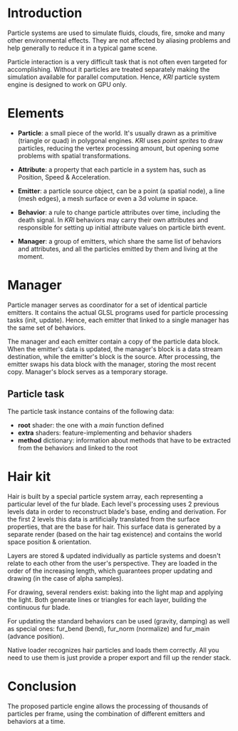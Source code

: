 # Introduction #

Particle systems are used to simulate fluids, clouds, fire, smoke and many other environmental effects. They are not affected by aliasing problems and help generally to reduce it in a typical game scene.

Particle interaction is a very difficult task that is not often even targeted for accomplishing. Without it particles are treated separately making the simulation available for parallel computation. Hence, _KRI_ particle system engine is designed to work on GPU only.


# Elements #

  * **Particle**: a small piece of the world. It's usually drawn as a primitive (triangle or quad) in polygonal engines. _KRI_ uses _point sprites_ to draw particles, reducing the vertex processing amount, but opening some problems with spatial transformations.

  * **Attribute**: a property that each particle in a system has, such as Position, Speed & Acceleration.

  * **Emitter**: a particle source object, can be a point (a spatial node), a line (mesh edges), a mesh surface or even a 3d volume in space.

  * **Behavior**: a rule to change particle attributes over time, including the death signal. In _KRI_ behaviors may carry their own attributes and responsible for setting up initial attribute values on particle birth event.

  * **Manager**: a group of emitters, which share the same list of behaviors and attributes, and all the particles emitted by them and living at the moment.


# Manager #

Particle manager serves as coordinator for a set of identical particle emitters. It contains the actual GLSL programs used for particle processing tasks (init, update). Hence, each emitter that linked to a single manager has the same set of behaviors.

The manager and each emitter contain a copy of the particle data block. When the emitter's data is updated, the manager's block is a data stream destination, while the emitter's block is the source. After processing, the emitter swaps his data block with the manager, storing the most recent copy. Manager's block serves as a temporary storage.


## Particle task ##

The particle task instance contains of the following data:
  * **root** shader: the one with a _main_ function defined
  * **extra** shaders: feature-implementing and behavior shaders
  * **method** dictionary: information about methods that have to be extracted from the behaviors and linked to the root

# Hair kit #

Hair is built by a special particle system array, each representing a particular level of the fur blade. Each level's processing uses 2 previous levels data in order to reconstruct blade's base, ending and derivation. For the first 2 levels this data is artificially translated from the surface properties, that are the base for hair. This surface data is generated by a separate render (based on the hair tag existence) and contains the world space position & orientation.

Layers are stored & updated individually as particle systems and doesn't relate to each other from the user's perspective. They are loaded in the order of the increasing length, which guarantees proper updating and drawing (in the case of alpha samples).

For drawing, several renders exist: baking into the light map and applying the light. Both generate lines or triangles for each layer, building the continuous fur blade.

For updating the standard behaviors can be used (gravity, damping) as well as special ones: fur\_bend (bend), fur\_norm (normalize) and fur\_main (advance position).

Native loader recognizes hair particles and loads them correctly. All you need to use them is just provide a proper export and fill up the render stack.


# Conclusion #

The proposed particle engine allows the processing of thousands of particles per frame, using the combination of different emitters and behaviors at a time.
